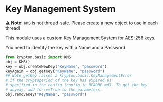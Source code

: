 # Key Management System

**⚠️ Note:** `KMS` is not thread-safe. Please create a new object to use in each thread!

This module uses a custom Key Management System for AES-256 keys.

You need to identify the key with a Name and a Password.

```python
from krypton.basic import KMS
obj = KMS()
key = obj.createNewKey("KeyName", "password")
keyAgain = obj.getKey("KeyName", "password")
## Note getKey raises a krypton.basic.KeyManagementError
# if the cryptoperiod of the key has expired as  
# specified in the config (config in README.md). To get the key
# anyway, add force=True to the parameters.
obj.removeKey("KeyName", "password")
```
